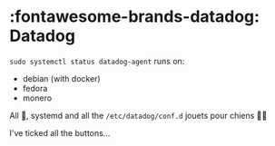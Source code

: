 # :fontawesome-brands-datadog: Datadog

`sudo systemctl status datadog-agent` runs on:

 - debian (with docker)
 - fedora
 - monero

All 🐧, systemd and all the `/etc/datadog/conf.d` jouets pour chiens 🤷‍♂️ 

I've ticked all the buttons...